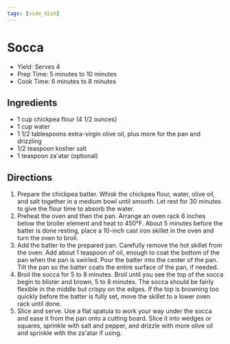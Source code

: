 ```yaml
---
tags: [side_dish]
---
```


# Socca

- Yield: Serves 4
- Prep Time: 5 minutes to 10 minutes
- Cook Time: 6 minutes to 8 minutes

## Ingredients

- 1 cup chickpea flour (4 1/2 ounces)
- 1 cup water
- 1 1/2 tablespoons extra-virgin olive oil, plus more for the pan and drizzling
- 1/2 teaspoon kosher salt
- 1 teaspoon za'atar (optional)

## Directions

1. Prepare the chickpea batter. Whisk the chickpea flour, water, olive oil, and salt together in a medium bowl until smooth. Let rest for 30 minutes to give the flour time to absorb the water.
2. Preheat the oven and then the pan. Arrange an oven rack 6 inches below the broiler element and heat to 450°F. About 5 minutes before the batter is done resting, place a 10-inch cast iron skillet in the oven and turn the oven to broil.
3. Add the batter to the prepared pan. Carefully remove the hot skillet from the oven. Add about 1 teaspoon of oil, enough to coat the bottom of the pan when the pan is swirled. Pour the batter into the center of the pan. Tilt the pan so the batter coats the entire surface of the pan, if needed.
4. Broil the socca for 5 to 8 minutes. Broil until you see the top of the socca begin to blister and brown, 5 to 8 minutes. The socca should be fairly flexible in the middle but crispy on the edges. If the top is browning too quickly before the batter is fully set, move the skillet to a lower oven rack until done.
5. Slice and serve. Use a flat spatula to work your way under the socca and ease it from the pan onto a cutting board. Slice it into wedges or squares, sprinkle with salt and pepper, and drizzle with more olive oil and sprinkle with the za'atar if using.
